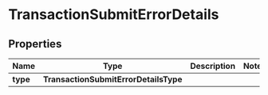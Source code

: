 

# TransactionSubmitErrorDetails


## Properties

| Name | Type | Description | Notes |
|------------ | ------------- | ------------- | -------------|
|**type** | **TransactionSubmitErrorDetailsType** |  |  |



